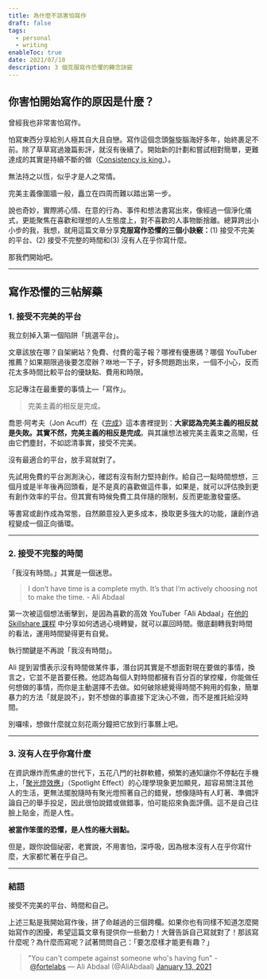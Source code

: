 ```yaml
---
title: 為什麼不該害怕寫作
draft: false
tags:
  - personal
  - writing
enableToc: true
date: 2021/07/10
description: 3 個克服寫作恐懼的轉念訣竅
---
```

## 你害怕開始寫作的原因是什麼？

曾經我也非常害怕寫作。

怕寫東西分享給別人極其自大且自戀。寫作這個念頭盤旋腦海好多年，始終裹足不前。除了草草寫過幾篇影評，就沒有後續了。開始新的計劃和嘗試相對簡單，更難達成的其實是持續不斷的做（[Consistency is king.](https://aliabdaal.com/consistency-is-king/)）。

無法持之以恆，似乎才是人之常情。

完美主義像圍牆一般，矗立在四周而難以踏出第一步。

說也奇妙，實際將心情、在意的行為、事件和想法書寫出來，像經過一個淨化儀式，更能聚焦在喜歡和理想的人生態度上，對不喜歡的人事物斷捨離。總算跨出小小步的我，我想，就用這篇文章分享**克服寫作恐懼的三個小訣竅：**(1) 接受不完美的平台、(2) 接受不完整的時間和(3) 沒有人在乎你寫什麼。

那我們開始吧。

---

## 寫作恐懼的三帖解藥

### 1. 接受不完美的平台

我立刻掉入第一個陷阱「挑選平台」。

文章該放在哪？自架網站？免費、付費的電子報？哪裡有優惠碼？哪個 YouTuber 推薦？如果期限過後要怎麼辦？咻地一下子，好多問題跑出來，一個不小心，反而花太多時間比較平台的優缺點、費用和時限。

忘記專注在最重要的事情上—「寫作」。

> 完美主義的相反是完成。

喬恩‧阿考夫（Jon Acuff）在《[完成](https://r10.to/hwSOcc)》這本書裡提到：**大家認為完美主義的相反就是失敗。其實不然，完美主義的相反是完成**。與其讓想法被完美主義束之高閣，任由它們塵封，不如認清事實，接受不完美。

沒有最適合的平台，放手寫就對了。

先試用免費的平台測測決心，確認有沒有耐力堅持創作。給自己一點時間想想，三個月或是半年後再回頭看，是不是真的喜歡做這件事，如果是，就可以評估換到更有創作效率的平台。但其實有時候免費工具伴隨的限制，反而更能激發靈感。

等書寫或創作成為常態，自然願意投入更多成本，換取更多強大的功能，讓創作過程變成一個正向循環。

---

### 2. 接受不完整的時間

「我沒有時間。」其實是一個迷思。

> I don’t have time is a complete myth. It’s that I’m actively choosing not to make the time. - Ali Abdaal

第一次被這個想法衝擊到，是因為喜歡的高效 YouTuber「Ali Abdaal」在[他的 Skillshare 課程](https://www.skillshare.com/classes/Starting-a-Successful-Side-Hustle/1147193977) 中分享如何透過心境轉變，就可以贏回時間。徹底翻轉我對時間的看法，運用時間變得更有自覺。

執行關鍵是不再說「我沒有時間」。

Ali 提到習慣表示沒有時間做某件事，潛台詞其實是不想面對現在要做的事情，換言之，它並不是首要任務。他認為每個人對時間都擁有百分百的掌控權，你能做任何想做的事情，而你是主動選擇不去做。如何破除總覺得時間不夠用的假象，簡單暴力的方法「就是說不」，對不想做的事直接下定決心不做，而不是推託給沒時間。

別囉嗦，想做什麼就立刻花兩分鐘把它放到行事曆上吧。

---

### 3. 沒有人在乎你寫什麼

在資訊爆炸而焦慮的世代下，五花八門的社群軟體，頻繁的通知讓你不停黏在手機上，「[聚光燈效應](https://twitter.com/aliabdaal/status/1279450587889831937)」（Spotlight Effect）的心理學現象更加顯見，超容易關注其他人的生活，更無法擺脫隨時有聚光燈照著自己的錯覺，想像隨時有人盯著、準備評論自己的舉手投足，因此很怕說錯或做錯事，怕可能招來負面評價。這不是自己往臉上貼金，而是人性。

**被當作笨蛋的恐懼，是人性的極大弱點。**

但是，跟你說個祕密，老實說，不用害怕，深呼吸，因為根本沒有人在乎你寫什麼，大家都忙著在乎自己。

---

### 結語

接受不完美的平台、時間和自己。

上述三點是我開始寫作後，拼了命越過的三個跨欄。如果你也有同樣不知道怎麼開始寫作的困擾，希望這篇文章有提供你一些動力！大聲告訴自己寫就對了！那該寫什麼呢？為什麼而寫呢？試著問問自己：「要怎麼樣才能更有趣？」

> "You can't compete against someone who's having fun" - [@fortelabs](https://twitter.com/fortelabs?ref_src=twsrc%5Etfw&ref=chinghannhu.ghost.io) — Ali Abdaal (@AliAbdaal) [January 13, 2021](https://twitter.com/AliAbdaal/status/1349476016218112000?ref_src=twsrc%5Etfw&ref=chinghannhu.ghost.io)